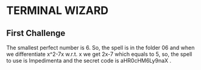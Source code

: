 # TERMINAL WIZARD

 ## First Challenge

 The smallest perfect number is 6. So, the spell is in the folder 06 and when we differentiate x^2-7x w.r.t. x we get 2x-7 which equals to 5, so, the spell to use is Impedimenta and the secret code is aHR0cHM6Ly9naX .
